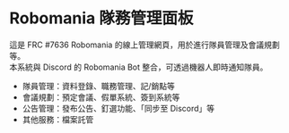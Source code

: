# Robomania 隊務管理面板
這是 FRC #7636 Robomania 的線上管理網頁，用於進行隊員管理及會議規劃等。\
本系統與 Discord 的 Robomania Bot 整合，可透過機器人即時通知隊員。
- 隊員管理：資料登錄、職務管理、記/銷點等
- 會議規劃：預定會議、假單系統、簽到系統等
- 公告管理：發布公告、釘選功能、「同步至 Discord」等
- 其他服務：檔案託管
